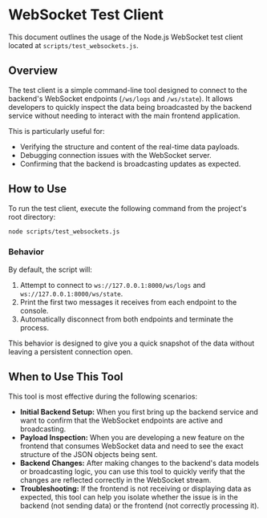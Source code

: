 # WebSocket Test Client

This document outlines the usage of the Node.js WebSocket test client located at `scripts/test_websockets.js`.

## Overview

The test client is a simple command-line tool designed to connect to the backend's WebSocket endpoints (`/ws/logs` and `/ws/state`). It allows developers to quickly inspect the data being broadcasted by the backend service without needing to interact with the main frontend application.

This is particularly useful for:
-   Verifying the structure and content of the real-time data payloads.
-   Debugging connection issues with the WebSocket server.
-   Confirming that the backend is broadcasting updates as expected.

## How to Use

To run the test client, execute the following command from the project's root directory:

```bash
node scripts/test_websockets.js
```

### Behavior

By default, the script will:
1.  Attempt to connect to `ws://127.0.0.1:8000/ws/logs` and `ws://127.0.0.1:8000/ws/state`.
2.  Print the first two messages it receives from each endpoint to the console.
3.  Automatically disconnect from both endpoints and terminate the process.

This behavior is designed to give you a quick snapshot of the data without leaving a persistent connection open.

## When to Use This Tool

This tool is most effective during the following scenarios:

-   **Initial Backend Setup:** When you first bring up the backend service and want to confirm that the WebSocket endpoints are active and broadcasting.
-   **Payload Inspection:** When you are developing a new feature on the frontend that consumes WebSocket data and need to see the exact structure of the JSON objects being sent.
-   **Backend Changes:** After making changes to the backend's data models or broadcasting logic, you can use this tool to quickly verify that the changes are reflected correctly in the WebSocket stream.
-   **Troubleshooting:** If the frontend is not receiving or displaying data as expected, this tool can help you isolate whether the issue is in the backend (not sending data) or the frontend (not correctly processing it).
